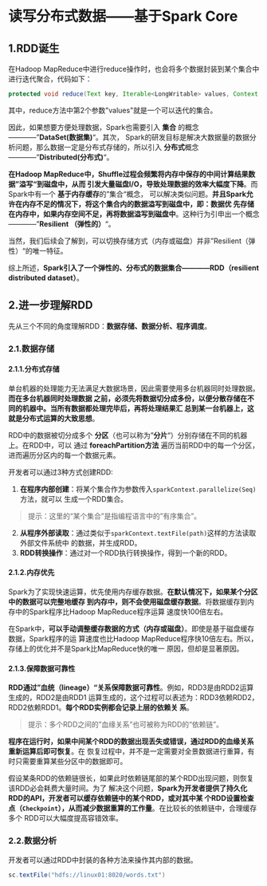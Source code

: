 读写分布式数据——基于Spark Core
================================================================================
## 1.RDD诞生
在Hadoop MapReduce中进行reduce操作时，也会将多个数据封装到某个集合中进行迭代聚合，代码如下：
```java
protected void reduce(Text key, Iterable<LongWritable> values, Context context)
```
其中，reduce方法中第2个参数"values"就是一个可以迭代的集合。

因此，如果想要方便处理数据，Spark也需要引入 **集合** 的概念————”**DataSet(数据集)**“。其次，
Spark的研发目标是解决大数据量的数据分析问题，那么数据一定是分布式存储的，所以引入 **分布式**概念
————”**Distributed(分布式)**“。

**在Hadoop MapReduce中，Shuffle过程会频繁将内存中保存的中间计算结果数据”溢写“到磁盘中，从而
引发大量磁盘I/O，导致处理数据的效率大幅度下降**。而Spark中有一个 **基于内存缓存**的”集合“概念，
可以解决类似问题。**并且Spark允许在内存不足的情况下，将这个集合内的数据溢写到磁盘中，即：数据优
先存储在内存中，如果内存空间不足，再将数据溢写到磁盘中**。这种行为引申出一个概念————”**Resilient
（弹性的）**“。

当然，我们后续会了解到，可以切换存储方式（内存或磁盘）并非”Resilient（弹性）“的唯一特征。

综上所述，**Spark引入了一个弹性的、分布式的数据集合————RDD（resilient distributed dataset）**。

## 2.进一步理解RDD
先从三个不同的角度理解RDD：**数据存储、数据分析、程序调度**。

### 2.1.数据存储

#### 2.1.1.分布式存储
单台机器的处理能力无法满足大数据场景，因此需要使用多台机器同时处理数据。**而在多台机器同时处理数据
之前，必须先将数据切分成多份，以便分散存储在不同的机器中。当所有数据都处理完毕后，再将处理结果汇
总到某一台机器上，这就是分布式运算的大致思想**。

RDD中的数据被切分成多个 **分区**（也可以称为”**分片**“）分别存储在不同的机器上。在RDD中，可以
通过 **foreachPartition方法** 遍历当前RDD中的每一个分区，进而遍历分区内的每一个数据元素。

开发者可以通过3种方式创建RDD:
1. **在程序内部创建**：将某个集合作为参数传入`sparkContext.parallelize(Seq)`方法，就可以
生成一个RDD集合。
> 提示：这里的“某个集合”是指编程语言中的”有序集合”。
2. **从程序外部读取**：通过类似于`sparkContext.textFile(path)`这样的方法读取外部文件系统中
的数据，并生成RDD。
3. **RDD转换操作**：通过对一个RDD执行转换操作，得到一个新的RDD。

#### 2.1.2.内存优先
Spark为了实现快速运算，优先使用内存缓存数据。**在默认情况下，如果某个分区中的数据可以完整地缓存
到内存中，则不会使用磁盘缓存数据**。将数据缓存到内存中的Spark程序比Hadoop MapReduce程序运算
速度快100倍左右。

在Spark中，**可以手动调整缓存数据的方式（内存或磁盘）**。即使是基于磁盘缓存数据，Spark程序的运
算速度也比Hadoop MapReduce程序快10倍左右。所以，存储上的优化并不是Spark比MapReduce快的唯一
原因，但却是显著原因。

#### 2.1.3.保障数据可靠性
**RDD通过”血统（lineage）“关系保障数据可靠性**。例如，RDD3是由RDD2运算生成的，RDD2是由RDD1
运算生成的，这个过程可以表述为：RDD3依赖RDD2，RDD2依赖RDD1。**每个RDD实例都会记录上层的依赖关
系**。
> 提示：多个RDD之间的”血缘关系”也可被称为RDD的“依赖链”。

**程序在运行时，如果中间某个RDD的数据出现丢失或错误，通过RDD的血缘关系重新运算后即可恢复**。在
恢复过程中，并不是一定需要对全景数据进行重算，有时只需要重算某些分区中的数据即可。

假设某条RDD的依赖链很长，如果此时依赖链尾部的某个RDD出现问题，则恢复该RDD必会耗费大量时间。为了
解决这个问题，**Spark为开发者提供了持久化RDD的API，开发者可以缓存依赖链中的某个RDD，或对其中某
个RDD设置检查点（`Checkpoint`），从而减少数据重算的工作量**。在比较长的依赖链中，合理缓存多个
RDD可以大幅度提高容错效率。

### 2.2.数据分析
开发者可以通过RDD中封装的各种方法来操作其内部的数据。
```scala
sc.textFile("hdfs://linux01:8020/words.txt")
```





